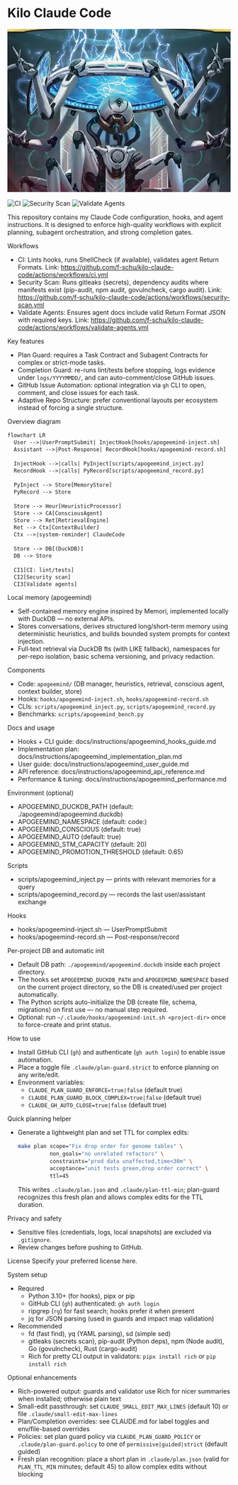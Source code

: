 Kilo Claude Code
================

![Repository Banner](assets/header.jpg)

![CI](https://github.com/f-schu/kilo-claude-code/actions/workflows/ci.yml/badge.svg)
![Security Scan](https://github.com/f-schu/kilo-claude-code/actions/workflows/security-scan.yml/badge.svg)
![Validate Agents](https://github.com/f-schu/kilo-claude-code/actions/workflows/validate-agents.yml/badge.svg)

This repository contains my Claude Code configuration, hooks, and agent instructions. It is designed to enforce high-quality workflows with explicit planning, subagent orchestration, and strong completion gates.

Workflows
- CI: Lints hooks, runs ShellCheck (if available), validates agent Return Formats.
  Link: https://github.com/f-schu/kilo-claude-code/actions/workflows/ci.yml
- Security Scan: Runs gitleaks (secrets), dependency audits where manifests exist (pip-audit, npm audit, govulncheck, cargo audit).
  Link: https://github.com/f-schu/kilo-claude-code/actions/workflows/security-scan.yml
- Validate Agents: Ensures agent docs include valid Return Format JSON with required keys.
  Link: https://github.com/f-schu/kilo-claude-code/actions/workflows/validate-agents.yml

Key features
- Plan Guard: requires a Task Contract and Subagent Contracts for complex or strict-mode tasks.
- Completion Guard: re-runs lint/tests before stopping, logs evidence under `logs/YYYYMMDD/`, and can auto-comment/close GitHub issues.
- GitHub Issue Automation: optional integration via `gh` CLI to open, comment, and close issues for each task.
- Adaptive Repo Structure: prefer conventional layouts per ecosystem instead of forcing a single structure.

Overview diagram

```mermaid
flowchart LR
  User -->|UserPromptSubmit| InjectHook[hooks/apogeemind-inject.sh]
  Assistant -->|Post-Response| RecordHook[hooks/apogeemind-record.sh]

  InjectHook -->|calls| PyInject[scripts/apogeemind_inject.py]
  RecordHook -->|calls| PyRecord[scripts/apogeemind_record.py]

  PyInject --> Store[MemoryStore]
  PyRecord --> Store

  Store --> Heur[HeuristicProcessor]
  Store --> CA[ConsciousAgent]
  Store --> Ret[RetrievalEngine]
  Ret --> Ctx[ContextBuilder]
  Ctx -->|system-reminder| ClaudeCode

  Store --> DB[(DuckDB)]
  DB --> Store

  CI1[CI: lint/tests]
  CI2[Security scan]
  CI3[Validate agents]
```

Local memory (apogeemind)
- Self-contained memory engine inspired by Memori, implemented locally with DuckDB — no external APIs.
- Stores conversations, derives structured long/short-term memory using deterministic heuristics, and builds bounded system prompts for context injection.
- Full‑text retrieval via DuckDB fts (with LIKE fallback), namespaces for per-repo isolation, basic schema versioning, and privacy redaction.

Components
- Code: `apogeemind/` (DB manager, heuristics, retrieval, conscious agent, context builder, store)
- Hooks: `hooks/apogeemind-inject.sh`, `hooks/apogeemind-record.sh`
- CLIs: `scripts/apogeemind_inject.py`, `scripts/apogeemind_record.py`
- Benchmarks: `scripts/apogeemind_bench.py`

Docs and usage
- Hooks + CLI guide: docs/instructions/apogeemind_hooks_guide.md
- Implementation plan: docs/instructions/apogeemind_implementation_plan.md
 - User guide: docs/instructions/apogeemind_user_guide.md
 - API reference: docs/instructions/apogeemind_api_reference.md
 - Performance & tuning: docs/instructions/apogeemind_performance.md

Environment (optional)
- APOGEEMIND_DUCKDB_PATH (default: ./apogeemind/apogeemind.duckdb)
- APOGEEMIND_NAMESPACE (default: code:<repo-dir>)
- APOGEEMIND_CONSCIOUS (default: true)
- APOGEEMIND_AUTO (default: true)
- APOGEEMIND_STM_CAPACITY (default: 20)
- APOGEEMIND_PROMOTION_THRESHOLD (default: 0.65)

Scripts
- scripts/apogeemind_inject.py — prints <system-reminder> with relevant memories for a query
- scripts/apogeemind_record.py — records the last user/assistant exchange

Hooks
- hooks/apogeemind-inject.sh — UserPromptSubmit
- hooks/apogeemind-record.sh — Post-response/record

Per-project DB and automatic init
- Default DB path: `./apogeemind/apogeemind.duckdb` inside each project directory.
- The hooks set `APOGEEMIND_DUCKDB_PATH` and `APOGEEMIND_NAMESPACE` based on the current project directory, so the DB is created/used per project automatically.
- The Python scripts auto-initialize the DB (create file, schema, migrations) on first use — no manual step required.
- Optional: run `~/.claude/hooks/apogeemind-init.sh <project-dir>` once to force-create and print status.

How to use
- Install GitHub CLI (`gh`) and authenticate (`gh auth login`) to enable issue automation.
- Place a toggle file `.claude/plan-guard.strict` to enforce planning on any write/edit.
- Environment variables:
  - `CLAUDE_PLAN_GUARD_ENFORCE=true|false` (default true)
  - `CLAUDE_PLAN_GUARD_BLOCK_COMPLEX=true|false` (default true)
  - `CLAUDE_GH_AUTO_CLOSE=true|false` (default true)

Quick planning helper
- Generate a lightweight plan and set TTL for complex edits:
  ```bash
  make plan scope="Fix drop order for genome tables" \
            non_goals="no unrelated refactors" \
            constraints="prod data unaffected,time<30m" \
            acceptance="unit tests green,drop order correct" \
            ttl=45
  ```
  This writes `.claude/plan.json` and `.claude/plan-ttl-min`; plan-guard recognizes this fresh plan and allows complex edits for the TTL duration.

Privacy and safety
- Sensitive files (credentials, logs, local snapshots) are excluded via `.gitignore`.
- Review changes before pushing to GitHub.

License
Specify your preferred license here.

System setup
- Required
  - Python 3.10+ (for hooks), pipx or pip
  - GitHub CLI (`gh`) authenticated: `gh auth login`
  - ripgrep (`rg`) for fast search; hooks prefer it when present
  - jq for JSON parsing (used in guards and impact map validation)
- Recommended
  - fd (fast find), yq (YAML parsing), sd (simple sed)
  - gitleaks (secrets scan), pip-audit (Python deps), npm (Node audit), Go (govulncheck), Rust (cargo-audit)
  - Rich for pretty CLI output in validators: `pipx install rich` or `pip install rich`

Optional enhancements
- Rich-powered output: guards and validator use Rich for nicer summaries when installed; otherwise plain text
- Small-edit passthrough: set `CLAUDE_SMALL_EDIT_MAX_LINES` (default 10) or file `.claude/small-edit-max-lines`
- Plan/Completion overrides: see CLAUDE.md for label toggles and env/file-based overrides
- Policies: set plan guard policy via `CLAUDE_PLAN_GUARD_POLICY` or `.claude/plan-guard.policy` to one of `permissive|guided|strict` (default guided)
- Fresh plan recognition: place a short plan in `.claude/plan.json` (valid for `PLAN_TTL_MIN` minutes; default 45) to allow complex edits without blocking
